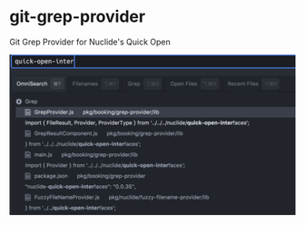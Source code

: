 # git-grep-provider
Git Grep Provider for Nuclide's Quick Open

![Screenshot](https://github.com/viatsko/git-grep-provider/blob/master/resources/git-grep-provider.gif?raw=true)
